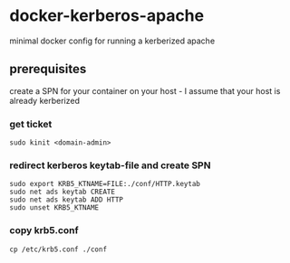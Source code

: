 # docker-kerberos-apache
minimal docker config for running a kerberized apache

## prerequisites
create a SPN for your container on your host - I assume that your host is already kerberized

### get ticket
```
sudo kinit <domain-admin>
```

### redirect kerberos keytab-file and create SPN
```
sudo export KRB5_KTNAME=FILE:./conf/HTTP.keytab
sudo net ads keytab CREATE
sudo net ads keytab ADD HTTP
sudo unset KRB5_KTNAME
```

### copy krb5.conf
```
cp /etc/krb5.conf ./conf
```
